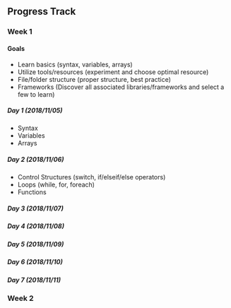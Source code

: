## Progress Track

### Week 1

#### Goals

- Learn basics (syntax, variables, arrays)
- Utilize tools/resources (experiment and choose optimal resource)
- File/folder structure (proper structure, best practice)
- Frameworks (Discover all associated libraries/frameworks and select a few to learn)

##### Day 1 (2018/11/05)

- Syntax
- Variables
- Arrays

##### Day 2 (2018/11/06)

- Control Structures (switch, if/elseif/else operators)
- Loops (while, for, foreach)
- Functions

##### Day 3 (2018/11/07)

##### Day 4 (2018/11/08)

##### Day 5 (2018/11/09)

##### Day 6 (2018/11/10)

##### Day 7 (2018/11/11)

### Week 2
